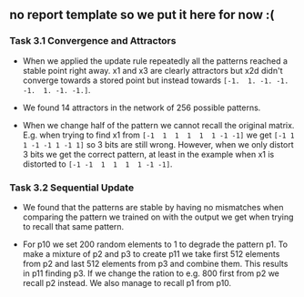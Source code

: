 ## no report template so we put it here for now :(

### Task 3.1 Convergence and Attractors
- When we applied the update rule repeatedly all the patterns reached a stable point right away. x1 and x3 are clearly attractors but x2d didn't converge towards a stored point but instead towards `[-1.  1. -1. -1. -1.  1. -1. -1.]`. 

- We found 14 attractors in the network of 256 possible patterns. 

- When we change half of the pattern we cannot recall the original matrix. E.g. when trying to find x1 from `[-1  1  1  1  1  1 -1 -1]` we get `[-1 1 1 -1 -1 1 -1 1]` so 3 bits are still wrong. However, when we only distort 3 bits we get the correct pattern, at least in the example when x1 is distorted to `[-1 -1  1  1  1  1 -1 -1]`.


### Task 3.2 Sequential Update
- We found that the patterns are stable by having no mismatches when comparing the pattern we trained on with the output we get when trying to recall that same pattern. 

- For p10 we set 200 random elements to 1 to degrade the pattern p1. To make a mixture of p2 and p3 to create p11 we take first 512 elements from p2 and last 512 elements from p3 and combine them. This results in p11 finding p3. If we change the ration to e.g. 800 first from p2 we recall p2 instead. We also manage to recall p1 from p10.